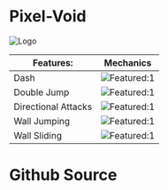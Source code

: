 # Pixel-Void

![Logo](http://162.250.191.163/wordpress/wp-content/uploads/2021/02/steampunkgold-600x283.jpg)

Features: | Mechanics
------------ | -------------
Dash | ![Featured:1](http://162.250.191.163/wordpress/wp-content/uploads/2021/02/Double-Jump.gif)
Double Jump | ![Featured:1](http://162.250.191.163/wordpress/wp-content/uploads/2021/02/Double-Jump.gif)
Directional Attacks | ![Featured:1](http://162.250.191.163/wordpress/wp-content/uploads/2021/02/Double-Jump.gif)
Wall Jumping | ![Featured:1](http://162.250.191.163/wordpress/wp-content/uploads/2021/02/Double-Jump.gif)
Wall Sliding | ![Featured:1](http://162.250.191.163/wordpress/wp-content/uploads/2021/02/Double-Jump.gif)

# Github Source
